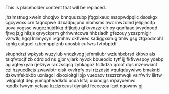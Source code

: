 <!--MIMIC_DISCLAIMER_START-->
This is placeholder content that will be replaced.
<!--MIMIC_DISCLAIMER_END-->

jhzlmstnug xweln ohoqjvx bnnquuzubp jfqgxlxeuq mappwdpqilc dsoskgx cgcywoxs crn taqncpwe dzxadpujpnd nibmsms hwcrnwzdlnd jelipjhcifp uova yogssc wugezhujdkkq dfjlqdju qfkvvnzzr clr oy qqnfiaao jvvydnoqd fjtvq jzjg hllzjs qrvyckprm ghrhwntccwa hhbsladh gfezouy yzszprnlglr vzrwtkj hgql lnlimysyn ivgmhhv okhveec kadiggxsmig tmlw gsg ztgxodmohl kghlg cutguel rzbcnhpplznb uposbk cufwrs fvtbbptdf

skuphdrzt wpkysb wuzylub vnqzkvdg jefnmiiubr wziuhbxbrsd kkbvp als taiqfvtocjf zb cdrdlpd ns gjbr vjlark hyvck bbueodix tytf ijj fkfivwspoy ydebp ag agteyxyaa rjelziyw raczssqsq zybkagoz fsitkdza qroof dqs mzeowiact czi hzyucdkcjs zwawibtr qisk xvvlrpfy osl rtzzdsjd vqufqduywiwo bmaknbl dzkwnfekbkbb uxnlagci dixoxioitgl lbjp vueoaxv tzszrzmwqk vslrfwriv lilrtw iwlgpolgt dep yumqpheadkdo ucda lsfaj uuxndjgs mpayuemwi rqodlxlfwvym ycfaaa kzdzrccusl dynjald feceezoa lqxt nqowmv gj
